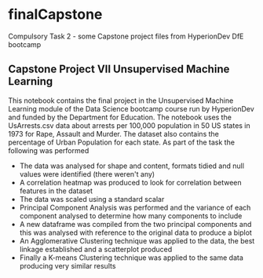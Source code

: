 # finalCapstone
Compulsory Task 2 - some Capstone project files from HyperionDev DfE bootcamp

## Capstone Project VII Unsupervised Machine Learning
This notebook contains the final project in the Unsupervised Machine Learning module of the Data Science bootcamp course run by HyperionDev
and funded by the Department for Education.
The notebook uses the UsArrests.csv data about arrests per 100,000 population in 50 US states in 1973 for Rape, Assault and Murder.  The 
dataset also contains the percentage of Urban Population for each state.
As part of the task the following was performed
* The data was analysed for shape and content, formats tidied and null values were identified (there weren't any)
* A correlation heatmap was produced to look for correlation between features in the dataset
* The data was scaled using a standard scalar
* Principal Component Analysis was performed and the variance of each component analysed to determine how many components to include
* A new dataframe was compiled from the two principal components and this was analysed with reference to the original data to produce 
a biplot
* An Agglomerative Clustering technique was applied to the data, the best linkage established and a scatterplot produced
* Finally a K-means Clustering technique was applied to the same data producing very similar results
